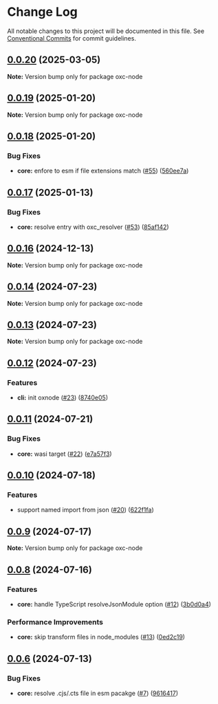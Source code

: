 # Change Log

All notable changes to this project will be documented in this file.
See [Conventional Commits](https://conventionalcommits.org) for commit guidelines.

## [0.0.20](https://github.com/oxc-project/oxc-node/compare/v0.0.19...v0.0.20) (2025-03-05)

**Note:** Version bump only for package oxc-node

## [0.0.19](https://github.com/oxc-project/oxc-node/compare/v0.0.18...v0.0.19) (2025-01-20)

**Note:** Version bump only for package oxc-node

## [0.0.18](https://github.com/oxc-project/oxc-node/compare/v0.0.17...v0.0.18) (2025-01-20)

### Bug Fixes

- **core:** enfore to esm if file extensions match ([#55](https://github.com/oxc-project/oxc-node/issues/55)) ([560ee7a](https://github.com/oxc-project/oxc-node/commit/560ee7a3e5c120a57b34fdba81e9e8f57b0826d1))

## [0.0.17](https://github.com/oxc-project/oxc-node/compare/v0.0.16...v0.0.17) (2025-01-13)

### Bug Fixes

- **core:** resolve entry with oxc_resolver ([#53](https://github.com/oxc-project/oxc-node/issues/53)) ([85af142](https://github.com/oxc-project/oxc-node/commit/85af1423129a582a72aea52de426f1f6cc5c091f))

## [0.0.16](https://github.com/oxc-project/oxc-node/compare/v0.0.15...v0.0.16) (2024-12-13)

**Note:** Version bump only for package oxc-node

## [0.0.14](https://github.com/oxc-project/oxc-node/compare/v0.0.12...v0.0.14) (2024-07-23)

**Note:** Version bump only for package oxc-node

## [0.0.13](https://github.com/oxc-project/oxc-node/compare/v0.0.12...v0.0.13) (2024-07-23)

**Note:** Version bump only for package oxc-node

## [0.0.12](https://github.com/oxc-project/oxc-node/compare/v0.0.11...v0.0.12) (2024-07-23)

### Features

- **cli:** init oxnode ([#23](https://github.com/oxc-project/oxc-node/issues/23)) ([8740e05](https://github.com/oxc-project/oxc-node/commit/8740e05a97c33b99042824b09c92390421c90c81))

## [0.0.11](https://github.com/oxc-project/oxc-node/compare/v0.0.10...v0.0.11) (2024-07-21)

### Bug Fixes

- **core:** wasi target ([#22](https://github.com/oxc-project/oxc-node/issues/22)) ([e7a57f3](https://github.com/oxc-project/oxc-node/commit/e7a57f334bce84f15b04f781b5ce7078d52a8872))

## [0.0.10](https://github.com/oxc-project/oxc-node/compare/v0.0.9...v0.0.10) (2024-07-18)

### Features

- support named import from json ([#20](https://github.com/oxc-project/oxc-node/issues/20)) ([622f1fa](https://github.com/oxc-project/oxc-node/commit/622f1fa880cd596057bf41ea44dca60951f80180))

## [0.0.9](https://github.com/Brooooooklyn/oxc-node/compare/v0.0.8...v0.0.9) (2024-07-17)

**Note:** Version bump only for package oxc-node

## [0.0.8](https://github.com/Brooooooklyn/oxc-node/compare/v0.0.7...v0.0.8) (2024-07-16)

### Features

- **core:** handle TypeScript resolveJsonModule option ([#12](https://github.com/Brooooooklyn/oxc-node/issues/12)) ([3b0d0a4](https://github.com/Brooooooklyn/oxc-node/commit/3b0d0a46072be64752b70cfaf4cfcdcab4617335))

### Performance Improvements

- **core:** skip transform files in node_modules ([#13](https://github.com/Brooooooklyn/oxc-node/issues/13)) ([0ed2c19](https://github.com/Brooooooklyn/oxc-node/commit/0ed2c1915902613968735aacc6c41a2ae7c77531))

## [0.0.6](https://github.com/Brooooooklyn/oxc-node/compare/v0.0.5...v0.0.6) (2024-07-13)

### Bug Fixes

- **core:** resolve .cjs/.cts file in esm pacakge ([#7](https://github.com/Brooooooklyn/oxc-node/issues/7)) ([9616417](https://github.com/Brooooooklyn/oxc-node/commit/9616417cb5c78ef3eae234b831c6aa425979f34b))
